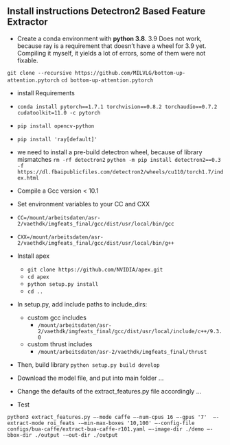 ## Install instructions Detectron2 Based Feature Extractor

* Create a conda environment with **python 3.8**. 3.9 Does not work, because ray is a requirement that doesn’t have a wheel for 3.9 yet. Compiling it myself, it yields a lot of errors, some of them were not fixable.

`git clone --recursive https://github.com/MILVLG/bottom-up-attention.pytorch`
`cd bottom-up-attention.pytorch`

* install Requirements
* `conda install pytorch==1.7.1 torchvision==0.8.2 torchaudio==0.7.2 cudatoolkit=11.0 -c pytorch`
* `pip install opencv-python` 
* `pip install 'ray[default]'`

* we need to install a pre-build detectron wheel, because of library mismatches
`rm -rf detectron2`
`python -m pip install detectron2==0.3 -f https://dl.fbaipublicfiles.com/detectron2/wheels/cu110/torch1.7/index.html` 

* Compile a Gcc version < 10.1
* Set environment variables to your CC and CXX 
* `CC=/mount/arbeitsdaten/asr-2/vaethdk/imgfeats_final/gcc/dist/usr/local/bin/gcc`
* `CXX=/mount/arbeitsdaten/asr-2/vaethdk/imgfeats_final/gcc/dist/usr/local/bin/g++`  

* Install apex
	* `git clone https://github.com/NVIDIA/apex.git`
	* `cd apex`
	* `python setup.py install`
	* `cd ..`

* In setup.py, add include paths to include_dirs:
	* custom gcc includes
		* `/mount/arbeitsdaten/asr-2/vaethdk/imgfeats_final/gcc/dist/usr/local/include/c++/9.3.0`
	* custom thrust includes
		* `/mount/arbeitsdaten/asr-2/vaethdk/imgfeats_final/thrust`
* Then, build library
`python setup.py build develop`

* Download the model file, and put into main folder
…
* Change the defaults of the extract_features.py file accordingly
…

* Test
```
python3 extract_features.py —-mode caffe —-num-cpus 16 —-gpus '7'  —-extract-mode roi_feats -—min-max-boxes '10,100' —-config-file configs/bua-caffe/extract-bua-caffe-r101.yaml —-image-dir ./demo —-bbox-dir ./output -—out-dir ./output
```